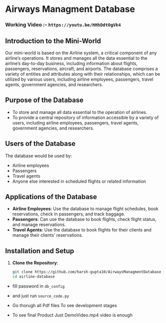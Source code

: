 # Airways Managment Database

### Working Video :- `https://youtu.be/HHhDdtOgVk4`

## Introduction to the Mini-World

Our mini-world is based on the Airline system, a critical component of any airline’s operations. It stores and manages all the data essential to the airline’s day-to-day business, including information about flights, passengers, reservations, aircraft, and airports. The database comprises a variety of entities and attributes along with their relationships, which can be utilized by various users, including airline employees, passengers, travel agents, government agencies, and researchers.

## Purpose of the Database

- To store and manage all data essential to the operation of airlines.
- To provide a central repository of information accessible by a variety of users, including airline employees, passengers, travel agents, government agencies, and researchers.

## Users of the Database

The database would be used by:
- Airline employees
- Passengers
- Travel agents
- Anyone else interested in scheduled flights or related information

## Applications of the Database

- **Airline Employees**: Use the database to manage flight schedules, book reservations, check in passengers, and track baggage.
- **Passengers**: Can use the database to book flights, check flight status, and manage reservations.
- **Travel Agents**: Use the database to book flights for their clients and manage their clients’ reservations.



## Installation and Setup

1. **Clone the Repository**:
   ```bash
   git clone https://github.com/harsh-gupta10/AirwaysManagmentDatabase/
   cd airline-database
- fill password in `db_config`
- and just run `source_code.py`

- Go thorugh all Pdf files To see development stages 

- To see final Product Just DemoVideo.mp4 video is enough
